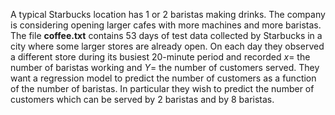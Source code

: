 A typical Starbucks location has 1 or 2 baristas making drinks.  The company is considering opening larger cafes with more machines and more baristas.  The file **coffee.txt** contains 53 days of test data collected by Starbucks in a city where some larger stores are already open.  On each day they observed a different store during its busiest 20-minute period and recorded $x=$ the number of baristas working and $Y=$ the number of customers served.   They want a regression model to predict the number of customers as a function of the number of baristas.  In particular they wish to predict the number of customers which can be served by 2 baristas and by 8 baristas.   
